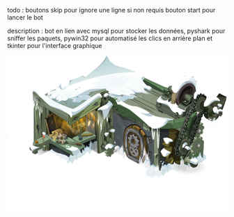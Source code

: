 todo : boutons skip pour ignore une ligne si non requis
bouton start pour lancer le bot


description : bot en lien avec mysql pour stocker les données, pyshark pour sniffer
les paquets, pywin32 pour automatisé les clics en arrière plan et tkinter pour l'interface
graphique

![test](/assets/images/bot_working.png "Titre de l'image")
